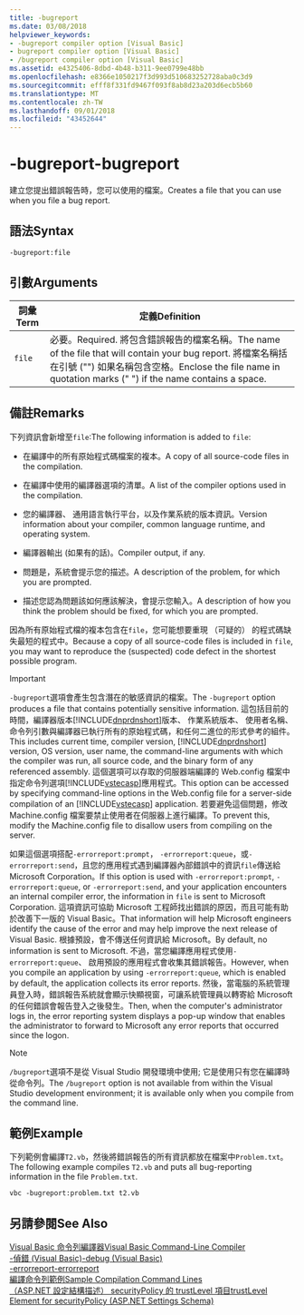 ```yaml
---
title: -bugreport
ms.date: 03/08/2018
helpviewer_keywords:
- -bugreport compiler option [Visual Basic]
- bugreport compiler option [Visual Basic]
- /bugreport compiler option [Visual Basic]
ms.assetid: e4325406-8dbd-4b48-b311-9ee0799e48bb
ms.openlocfilehash: e8366e1050217f3d993d510683252728aba0c3d9
ms.sourcegitcommit: efff8f331fd9467f093f8ab8d23a203d6ecb5b60
ms.translationtype: MT
ms.contentlocale: zh-TW
ms.lasthandoff: 09/01/2018
ms.locfileid: "43452644"
---
```

# <a name="-bugreport"></a><span data-ttu-id="b4d6c-102">-bugreport</span><span class="sxs-lookup"><span data-stu-id="b4d6c-102">-bugreport</span></span>
<span data-ttu-id="b4d6c-103">建立您提出錯誤報告時，您可以使用的檔案。</span><span class="sxs-lookup"><span data-stu-id="b4d6c-103">Creates a file that you can use when you file a bug report.</span></span>  
  
## <a name="syntax"></a><span data-ttu-id="b4d6c-104">語法</span><span class="sxs-lookup"><span data-stu-id="b4d6c-104">Syntax</span></span>  
  
```  
-bugreport:file  
```  
  
## <a name="arguments"></a><span data-ttu-id="b4d6c-105">引數</span><span class="sxs-lookup"><span data-stu-id="b4d6c-105">Arguments</span></span>  
  
|<span data-ttu-id="b4d6c-106">詞彙</span><span class="sxs-lookup"><span data-stu-id="b4d6c-106">Term</span></span>|<span data-ttu-id="b4d6c-107">定義</span><span class="sxs-lookup"><span data-stu-id="b4d6c-107">Definition</span></span>|  
|---|---|  
|`file`|<span data-ttu-id="b4d6c-108">必要。</span><span class="sxs-lookup"><span data-stu-id="b4d6c-108">Required.</span></span> <span data-ttu-id="b4d6c-109">將包含錯誤報告的檔案名稱。</span><span class="sxs-lookup"><span data-stu-id="b4d6c-109">The name of the file that will contain your bug report.</span></span> <span data-ttu-id="b4d6c-110">將檔案名稱括在引號 ("") 如果名稱包含空格。</span><span class="sxs-lookup"><span data-stu-id="b4d6c-110">Enclose the file name in quotation marks (" ") if the name contains a space.</span></span>|  
  
## <a name="remarks"></a><span data-ttu-id="b4d6c-111">備註</span><span class="sxs-lookup"><span data-stu-id="b4d6c-111">Remarks</span></span>  
 <span data-ttu-id="b4d6c-112">下列資訊會新增至`file`:</span><span class="sxs-lookup"><span data-stu-id="b4d6c-112">The following information is added to `file`:</span></span>  
  
-   <span data-ttu-id="b4d6c-113">在編譯中的所有原始程式碼檔案的複本。</span><span class="sxs-lookup"><span data-stu-id="b4d6c-113">A copy of all source-code files in the compilation.</span></span>  
  
-   <span data-ttu-id="b4d6c-114">在編譯中使用的編譯器選項的清單。</span><span class="sxs-lookup"><span data-stu-id="b4d6c-114">A list of the compiler options used in the compilation.</span></span>  
  
-   <span data-ttu-id="b4d6c-115">您的編譯器、 通用語言執行平台，以及作業系統的版本資訊。</span><span class="sxs-lookup"><span data-stu-id="b4d6c-115">Version information about your compiler, common language runtime, and operating system.</span></span>  
  
-   <span data-ttu-id="b4d6c-116">編譯器輸出 (如果有的話)。</span><span class="sxs-lookup"><span data-stu-id="b4d6c-116">Compiler output, if any.</span></span>  
  
-   <span data-ttu-id="b4d6c-117">問題是，系統會提示您的描述。</span><span class="sxs-lookup"><span data-stu-id="b4d6c-117">A description of the problem, for which you are prompted.</span></span>  
  
-   <span data-ttu-id="b4d6c-118">描述您認為問題該如何應該解決，會提示您輸入。</span><span class="sxs-lookup"><span data-stu-id="b4d6c-118">A description of how you think the problem should be fixed, for which you are prompted.</span></span>  
  
 <span data-ttu-id="b4d6c-119">因為所有原始程式檔的複本包含在`file`，您可能想要重現 （可疑的） 的程式碼缺失最短的程式中。</span><span class="sxs-lookup"><span data-stu-id="b4d6c-119">Because a copy of all source-code files is included in `file`, you may want to reproduce the (suspected) code defect in the shortest possible program.</span></span>  
  
> [!IMPORTANT]
>  <span data-ttu-id="b4d6c-120">`-bugreport`選項會產生包含潛在的敏感資訊的檔案。</span><span class="sxs-lookup"><span data-stu-id="b4d6c-120">The `-bugreport` option produces a file that contains potentially sensitive information.</span></span> <span data-ttu-id="b4d6c-121">這包括目前的時間，編譯器版本[!INCLUDE[dnprdnshort](~/includes/dnprdnshort-md.md)]版本、 作業系統版本、 使用者名稱、 命令列引數與編譯器已執行所有的原始程式碼，和任何二進位的形式參考的組件。</span><span class="sxs-lookup"><span data-stu-id="b4d6c-121">This includes current time, compiler version, [!INCLUDE[dnprdnshort](~/includes/dnprdnshort-md.md)] version, OS version, user name, the command-line arguments with which the compiler was run, all source code, and the binary form of any referenced assembly.</span></span> <span data-ttu-id="b4d6c-122">這個選項可以存取的伺服器端編譯的 Web.config 檔案中指定命令列選項[!INCLUDE[vstecasp](~/includes/vstecasp-md.md)]應用程式。</span><span class="sxs-lookup"><span data-stu-id="b4d6c-122">This option can be accessed by specifying command-line options in the Web.config file for a server-side compilation of an [!INCLUDE[vstecasp](~/includes/vstecasp-md.md)] application.</span></span> <span data-ttu-id="b4d6c-123">若要避免這個問題，修改 Machine.config 檔案要禁止使用者在伺服器上進行編譯。</span><span class="sxs-lookup"><span data-stu-id="b4d6c-123">To prevent this, modify the Machine.config file to disallow users from compiling on the server.</span></span>  
  
 <span data-ttu-id="b4d6c-124">如果這個選項搭配`-errorreport:prompt`， `-errorreport:queue`，或`-errorreport:send`，且您的應用程式遇到編譯器內部錯誤中的資訊`file`傳送給 Microsoft Corporation。</span><span class="sxs-lookup"><span data-stu-id="b4d6c-124">If this option is used with `-errorreport:prompt`, `-errorreport:queue`, or `-errorreport:send`, and your application encounters an internal compiler error, the information in `file` is sent to Microsoft Corporation.</span></span> <span data-ttu-id="b4d6c-125">這項資訊可協助 Microsoft 工程師找出錯誤的原因，而且可能有助於改善下一版的 Visual Basic。</span><span class="sxs-lookup"><span data-stu-id="b4d6c-125">That information will help Microsoft engineers identify the cause of the error and may help improve the next release of Visual Basic.</span></span> <span data-ttu-id="b4d6c-126">根據預設，會不傳送任何資訊給 Microsoft。</span><span class="sxs-lookup"><span data-stu-id="b4d6c-126">By default, no information is sent to Microsoft.</span></span> <span data-ttu-id="b4d6c-127">不過，當您編譯應用程式使用`-errorreport:queue`、 啟用預設的應用程式會收集其錯誤報告。</span><span class="sxs-lookup"><span data-stu-id="b4d6c-127">However, when you compile an application by using `-errorreport:queue`, which is enabled by default, the application collects its error reports.</span></span> <span data-ttu-id="b4d6c-128">然後，當電腦的系統管理員登入時，錯誤報告系統就會顯示快顯視窗，可讓系統管理員以轉寄給 Microsoft 的任何錯誤會報告登入之後發生。</span><span class="sxs-lookup"><span data-stu-id="b4d6c-128">Then, when the computer's administrator logs in, the error reporting system displays a pop-up window that enables the administrator to forward to Microsoft any error reports that occurred since the logon.</span></span>  
  
> [!NOTE]
>  <span data-ttu-id="b4d6c-129">`/bugreport`選項不是從 Visual Studio 開發環境中使用; 它是使用只有您在編譯時從命令列。</span><span class="sxs-lookup"><span data-stu-id="b4d6c-129">The `/bugreport` option is not available from within the Visual Studio development environment; it is available only when you compile from the command line.</span></span>  
  
## <a name="example"></a><span data-ttu-id="b4d6c-130">範例</span><span class="sxs-lookup"><span data-stu-id="b4d6c-130">Example</span></span>  
 <span data-ttu-id="b4d6c-131">下列範例會編譯`T2.vb`，然後將錯誤報告的所有資訊都放在檔案中`Problem.txt`。</span><span class="sxs-lookup"><span data-stu-id="b4d6c-131">The following example compiles `T2.vb` and puts all bug-reporting information in the file `Problem.txt`.</span></span>  
  
```  
vbc -bugreport:problem.txt t2.vb  
```  
  
## <a name="see-also"></a><span data-ttu-id="b4d6c-132">另請參閱</span><span class="sxs-lookup"><span data-stu-id="b4d6c-132">See Also</span></span>  
 [<span data-ttu-id="b4d6c-133">Visual Basic 命令列編譯器</span><span class="sxs-lookup"><span data-stu-id="b4d6c-133">Visual Basic Command-Line Compiler</span></span>](../../../visual-basic/reference/command-line-compiler/index.md)  
 [<span data-ttu-id="b4d6c-134">-偵錯 (Visual Basic)</span><span class="sxs-lookup"><span data-stu-id="b4d6c-134">-debug (Visual Basic)</span></span>](../../../visual-basic/reference/command-line-compiler/debug.md)  
 [<span data-ttu-id="b4d6c-135">-errorreport</span><span class="sxs-lookup"><span data-stu-id="b4d6c-135">-errorreport</span></span>](../../../visual-basic/reference/command-line-compiler/errorreport.md)  
 [<span data-ttu-id="b4d6c-136">編譯命令列範例</span><span class="sxs-lookup"><span data-stu-id="b4d6c-136">Sample Compilation Command Lines</span></span>](../../../visual-basic/reference/command-line-compiler/sample-compilation-command-lines.md)  
 [<span data-ttu-id="b4d6c-137">（ASP.NET 設定結構描述） securityPolicy 的 trustLevel 項目</span><span class="sxs-lookup"><span data-stu-id="b4d6c-137">trustLevel Element for securityPolicy (ASP.NET Settings Schema)</span></span>](https://msdn.microsoft.com/library/729ab04c-03da-4ee5-86b1-be9d08a09369)
